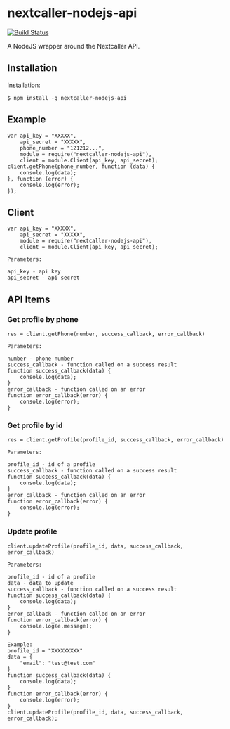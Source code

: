 nextcaller-nodejs-api
=====================

[![Build Status](https://travis-ci.org/Nextcaller/nextcaller-nodejs-api.svg?branch=master)](https://travis-ci.org/Nextcaller/nextcaller-nodejs-api)

A NodeJS wrapper around the Nextcaller API.

Installation
------------

Installation:

    $ npm install -g nextcaller-nodejs-api

Example
-------

    var api_key = "XXXXX",
        api_secret = "XXXXX",
        phone_number = "121212...",
        module = require("nextcaller-nodejs-api"),
        client = module.Client(api_key, api_secret);
    client.getPhone(phone_number, function (data) {
        console.log(data);
    }, function (error) {
        console.log(error);
    });


Client
-------------

    var api_key = "XXXXX",
        api_secret = "XXXXX",
        module = require("nextcaller-nodejs-api"),
        client = module.Client(api_key, api_secret);

    Parameters:

    api_key - api key
    api_secret - api secret


API Items
-------------

### Get profile by phone ###

    res = client.getPhone(number, success_callback, error_callback)
    
    Parameters:
    
    number - phone number
    success_callback - function called on a success result
    function success_callback(data) {
        console.log(data);
    }
    error_callback - function called on an error
    function error_callback(error) {
        console.log(error);
    }

### Get profile by id ###

    res = client.getProfile(profile_id, success_callback, error_callback)
    
    Parameters:
    
    profile_id - id of a profile
    success_callback - function called on a success result
    function success_callback(data) {
        console.log(data);
    }
    error_callback - function called on an error
    function error_callback(error) {
        console.log(error);
    }

### Update profile ###

    client.updateProfile(profile_id, data, success_callback, error_callback)
    
    Parameters:
    
    profile_id - id of a profile
    data - data to update
    success_callback - function called on a success result
    function success_callback(data) {
        console.log(data);
    }
    error_callback - function called on an error
    function error_callback(error) {
        console.log(e.message);
    }

    Example:
    profile_id = "XXXXXXXXX" 
    data = {
        "email": "test@test.com"
    }
    function success_callback(data) {
        console.log(data);
    }
    function error_callback(error) {
        console.log(error);
    }
    client.updateProfile(profile_id, data, success_callback, error_callback);
